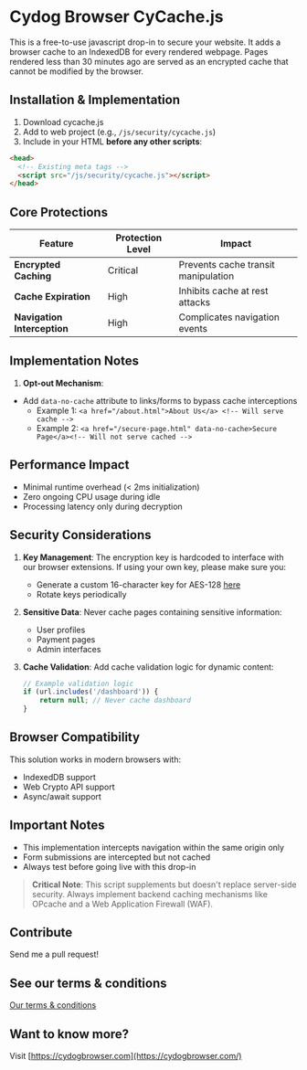 # Cydog Browser CyCache.js
This is a free-to-use javascript drop-in to secure your website. It adds a browser cache to an IndexedDB for every rendered webpage. Pages rendered less than 30 minutes ago are served as an encrypted cache that cannot be modified by the browser.

## Installation & Implementation
1. Download cycache.js
2. Add to web project (e.g., `/js/security/cycache.js`)
3. Include in your HTML **before any other scripts**:
```html
<head>
  <!-- Existing meta tags -->
  <script src="/js/security/cycache.js"></script>
</head>
```

## Core Protections
| Feature | Protection Level | Impact |
|---------|------------------|--------|
| **Encrypted Caching** | Critical | Prevents cache transit manipulation |
| **Cache Expiration** | High | Inhibits cache at rest attacks |
| **Navigation Interception** | High | Complicates navigation events |

## Implementation Notes
1. **Opt-out Mechanism**: 
  - Add `data-no-cache` attribute to links/forms to bypass cache interceptions
    - Example 1: `<a href="/about.html">About Us</a> <!-- Will serve cache -->`
    - Example 2: `<a href="/secure-page.html" data-no-cache>Secure Page</a><!-- Will not serve cached -->`

## Performance Impact
- Minimal runtime overhead (< 2ms initialization)
- Zero ongoing CPU usage during idle
- Processing latency only during decryption

## Security Considerations
1. **Key Management**: The encryption key is hardcoded to interface with our browser extensions. If using your own key, please make sure you:
   - Generate a custom 16-character key for AES-128 [here](https://acte.ltd/utils/randomkeyge)
   - Rotate keys periodically

2. **Sensitive Data**: Never cache pages containing sensitive information:
   - User profiles
   - Payment pages
   - Admin interfaces

3. **Cache Validation**: Add cache validation logic for dynamic content:
   ```javascript
   // Example validation logic
   if (url.includes('/dashboard')) {
       return null; // Never cache dashboard
   }
   ```

## Browser Compatibility
This solution works in modern browsers with:
- IndexedDB support
- Web Crypto API support
- Async/await support

## Important Notes
- This implementation intercepts navigation within the same origin only
- Form submissions are intercepted but not cached
- Always test before going live with this drop-in

> **Critical Note**: This script supplements but doesn't replace server-side security. Always implement backend caching mechanisms like OPcache and a Web Application Firewall (WAF).

## Contribute
Send me a pull request!

## See our terms & conditions
[Our terms & conditions](https://cydogbrowser.com/cyterms.html)

## Want to know more?
Visit [https://cydogbrowser.com](https://cydogbrowser.com/)
